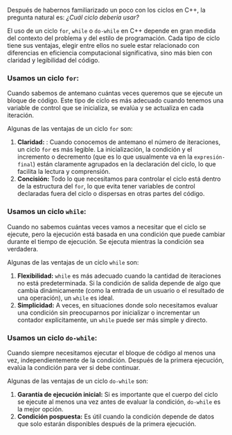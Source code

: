 Después de habernos familiarizado un poco con los ciclos en C++, la pregunta natural es: *¿Cuál ciclo debería usar?*

El uso de un ciclo `for`, `while` o `do-while` en C++ depende en gran medida del contexto del problema y del estilo de programación. Cada tipo de ciclo tiene sus ventajas, elegir entre ellos no suele estar relacionado con diferencias en eficiencia computacional significativa, sino más bien con claridad y legibilidad del código.

### Usamos un ciclo `for`:

Cuando sabemos de antemano cuántas veces queremos que se ejecute un bloque de código. Este tipo de ciclo es más adecuado cuando  tenemos una variable de control que se inicializa, se evalúa y se actualiza en cada iteración.

Algunas de las ventajas de un ciclo `for` son:
1. **Claridad:** : Cuando conocemos de antemano el número de iteraciones, un ciclo `for` es más legible. La inicialización, la condición y el incremento o decremento (que es lo que usualmente va en la `expresión-final`) están claramente agrupados en la declaración del ciclo, lo que facilita la lectura y comprensión.
2. **Concisión:** Todo lo que necesitamos para controlar el ciclo está dentro de la estructura del `for`, lo que evita tener variables de control declaradas fuera del ciclo o dispersas en otras partes del código.

### Usamos un ciclo `while`:

Cuando no sabemos cuántas veces vamos a necesitar que el ciclo se ejecute, pero la ejecución está basada en una condición que puede cambiar durante el tiempo de ejecución. Se ejecuta mientras la condición sea verdadera.

Algunas de las ventajas de un ciclo `while` son:
1. **Flexibilidad:** `while` es más adecuado cuando la cantidad de iteraciones no está predeterminada. Si la condición de salida depende de algo que cambia dinámicamente (como la entrada de un usuario o el resultado de una operación), un `while` es ideal.
2. **Simplicidad:** A veces, en situaciones donde solo necesitamos evaluar una condición sin preocuparnos por inicializar o incrementar un contador explícitamente, un `while` puede ser más simple y directo.

### Usamos un ciclo `do-while`:

Cuando siempre necesitamos ejecutar el bloque de código al menos una vez, independientemente de la condición. Después de la primera ejecución, evalúa la condición para ver si debe continuar.

Algunas de las ventajas de un ciclo `do-while` son:
1. **Garantía de ejecución inicial:** Si es importante que el cuerpo del ciclo se ejecute al menos una vez antes de evaluar la condición, `do-while` es la mejor opción.
2. **Condición pospuesta:** Es útil cuando la condición depende de datos que solo estarán disponibles después de la primera ejecución.

